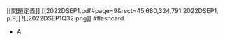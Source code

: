 [[問題定義]]
[[2022DSEP1.pdf#page=9&rect=45,680,324,791|2022DSEP1, p.9]]
![[2022DSEP1Q32.png]] #flashcard 
- A
<!--ID: 1730701092368-->


